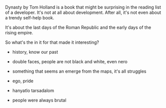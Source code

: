 Dynasty by Tom Holland is a book that might be surprising in the reading list of a developer. It's not at all about development. After all, it's not even about a trendy self-help book.

It's about the last days of the Roman Republic and the early days of the rising empire.

So what's the in it for that made it interesting?

- history, know our past

- double faces, people are not black and white, even nero

- something that seems an emerge from the maps, it's all struggles

- ego, pride

- hanyatlo tarsadalom

- people were always brutal